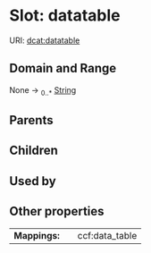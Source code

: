 
# Slot: datatable



URI: [dcat:datatable](http://www.w3.org/ns/dcat#datatable)


## Domain and Range

None &#8594;  <sub>0..\*</sub> [String](types/String.md)

## Parents


## Children


## Used by


## Other properties

|  |  |  |
| --- | --- | --- |
| **Mappings:** | | ccf:data_table |